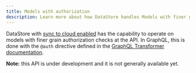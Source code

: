 ```yaml
---
title: Models with authorization
description: Learn more about how DataStore handles Models with finer grain authorization access checks.
---
```


DataStore with [sync to cloud enabled](~/lib/datastore/sync.md) has the capability to operate on models with finer grain authorization checks at the API. In GraphQL, this is done with the `@auth` directive defined in the [GraphQL Transformer documentation](~/cli/graphql-transformer/directives.md#auth).

<amplify-callout>

**Note:** this API is under development and it is not generally available yet.

</amplify-callout>

<inline-fragment platform="ios" src="~/lib/datastore/fragments/ios/auth-model.md"></inline-fragment>
